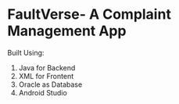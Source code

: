# FaultVerse- A Complaint Management App

Built Using:
1. Java  for Backend
2. XML for Frontent
3. Oracle as Database
4. Android Studio
